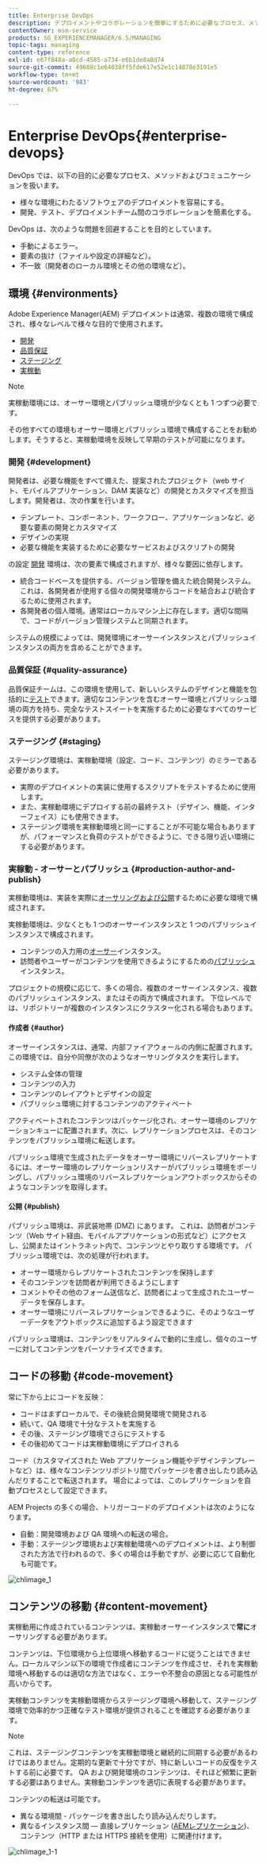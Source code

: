 ```yaml
---
title: Enterprise DevOps
description: デプロイメントやコラボレーションを簡単にするために必要なプロセス、メソッドおよびコミュニケーションについて説明します。
contentOwner: msm-service
products: SG_EXPERIENCEMANAGER/6.5/MANAGING
topic-tags: managing
content-type: reference
exl-id: e67f848a-a8cd-4585-a734-e6b1de8a8d74
source-git-commit: 49688c1e64038ff5fde617e52e1c14878e3191e5
workflow-type: tm+mt
source-wordcount: '983'
ht-degree: 67%

---
```


# Enterprise DevOps{#enterprise-devops}

DevOps では、以下の目的に必要なプロセス、メソッドおよびコミュニケーションを扱います。

* 様々な環境にわたるソフトウェアのデプロイメントを容易にする。
* 開発、テスト、デプロイメントチーム間のコラボレーションを簡素化する。

DevOps は、次のような問題を回避することを目的としています。

* 手動によるエラー。
* 要素の抜け（ファイルや設定の詳細など）。
* 不一致（開発者のローカル環境とその他の環境など）。

## 環境 {#environments}

Adobe Experience Manager(AEM) デプロイメントは通常、複数の環境で構成され、様々なレベルで様々な目的で使用されます。

* [開発](#development)
* [品質保証](#quality-assurance)
* [ステージング](#staging)
* [実稼動](#production-author-and-publish)

>[!NOTE]
>
>実稼動環境には、オーサー環境とパブリッシュ環境が少なくとも 1 つずつ必要です。
>
>その他すべての環境もオーサー環境とパブリッシュ環境で構成することをお勧めします。そうすると、実稼動環境を反映して早期のテストが可能になります。

### 開発 {#development}

開発者は、必要な機能をすべて備えた、提案されたプロジェクト（web サイト、モバイルアプリケーション、DAM 実装など）の開発とカスタマイズを担当します。開発者は、次の作業を行います。

* テンプレート、コンポーネント、ワークフロー、アプリケーションなど、必要な要素の開発とカスタマイズ
* デザインの実現
* 必要な機能を実装するために必要なサービスおよびスクリプトの開発

の設定 [開発](/help/sites-developing/best-practices.md) 環境は、次の要素で構成されますが、様々な要因に依存します。

* 統合コードベースを提供する、バージョン管理を備えた統合開発システム。 これは、各開発者が使用する個々の開発環境からコードを結合および統合するために使用されます。
* 各開発者の個人環境。通常はローカルマシン上に存在します。適切な間隔で、コードがバージョン管理システムと同期されます。

システムの規模によっては、開発環境にオーサーインスタンスとパブリッシュインスタンスの両方を含めることができます。

### 品質保証 {#quality-assurance}

品質保証チームは、この環境を使用して、新しいシステムのデザインと機能を包括的に[テスト](/help/sites-developing/test-plan.md)できます。適切なコンテンツを含むオーサー環境とパブリッシュ環境の両方を持ち、完全なテストスイートを実施するために必要なすべてのサービスを提供する必要があります。

### ステージング {#staging}

ステージング環境は、実稼動環境（設定、コード、コンテンツ）のミラーである必要があります。

* 実際のデプロイメントの実装に使用するスクリプトをテストするために使用します。
* また、実稼動環境にデプロイする前の最終テスト（デザイン、機能、インターフェイス）にも使用できます。
* ステージング環境を実稼動環境と同一にすることが不可能な場合もありますが、パフォーマンスと負荷のテストができるように、できる限り近い環境にする必要があります。

### 実稼動 - オーサーとパブリッシュ {#production-author-and-publish}

実稼動環境は、実装を実際に[オーサリングおよび公開](/help/sites-authoring/author.md#concept-of-authoring-and-publishing)するために必要な環境で構成されます。

実稼動環境は、少なくとも 1 つのオーサーインスタンスと 1 つのパブリッシュインスタンスで構成されます。

* コンテンツの入力用の[オーサー](#author)インスタンス。
* 訪問者やユーザーがコンテンツを使用できるようにするための[パブリッシュ](#publish)インスタンス。

プロジェクトの規模に応じて、多くの場合、複数のオーサーインスタンス、複数のパブリッシュインスタンス、またはその両方で構成されます。 下位レベルでは、リポジトリーが複数のインスタンスにクラスター化される場合もあります。

#### 作成者 {#author}

オーサーインスタンスは、通常、内部ファイアウォールの内側に配置されます。 この環境では、自分や同僚が次のようなオーサリングタスクを実行します。

* システム全体の管理
* コンテンツの入力
* コンテンツのレイアウトとデザインの設定
* パブリッシュ環境に対するコンテンツのアクティベート

アクティベートされたコンテンツはパッケージ化され、オーサー環境のレプリケーションキューに配置されます。次に、レプリケーションプロセスは、そのコンテンツをパブリッシュ環境に転送します。

パブリッシュ環境で生成されたデータをオーサー環境にリバースレプリケートするには、オーサー環境のレプリケーションリスナーがパブリッシュ環境をポーリングし、パブリッシュ環境のリバースレプリケーションアウトボックスからそのようなコンテンツを取得します。

#### 公開 {#publish}

パブリッシュ環境は、非武装地帯 (DMZ) にあります。 これは、訪問者がコンテンツ（Web サイト経由、モバイルアプリケーションの形式など）にアクセスし、公開またはイントラネット内で、コンテンツとやり取りする環境です。 パブリッシュ環境では、次の処理が行われます。

* オーサー環境からレプリケートされたコンテンツを保持します
* そのコンテンツを訪問者が利用できるようにします
* コメントやその他のフォーム送信など、訪問者によって生成されたユーザーデータを保存します。
* オーサー環境にリバースレプリケーションできるように、そのようなユーザーデータをアウトボックスに追加するよう設定できます

パブリッシュ環境は、コンテンツをリアルタイムで動的に生成し、個々のユーザーに対してコンテンツをパーソナライズできます。

## コードの移動 {#code-movement}

常に下から上にコードを反映：

* コードはまずローカルで、その後統合開発環境で開発される
* 続いて、QA 環境で十分なテストを実施する
* その後、ステージング環境でさらにテストする
* その後初めてコードは実稼動環境にデプロイされる

コード（カスタマイズされた Web アプリケーション機能やデザインテンプレートなど）は、様々なコンテンツリポジトリ間でパッケージを書き出したり読み込んだりすることで転送されます。 場合によっては、このレプリケーションを自動プロセスとして設定できます。

AEM Projects の多くの場合、トリガーコードのデプロイメントは次のようになります。

* 自動：開発環境および QA 環境への転送の場合。
* 手動：ステージング環境および実稼動環境へのデプロイメントは、より制御された方法で行われるので、多くの場合は手動ですが、必要に応じて自動化も可能です。

![chlimage_1](assets/chlimage_1.png)

## コンテンツの移動 {#content-movement}

実稼動用に作成されているコンテンツは、実稼動オーサーインスタンスで&#x200B;**常に**&#x200B;オーサリングする必要があります。

コンテンツは、下位環境から上位環境へ移動するコードに従うことはできません。ローカルマシン以下の環境で作成者にコンテンツを作成させ、それを実稼動環境へ移動するのは適切な方法ではなく、エラーや不整合の原因となる可能性が高いからです。

実稼動コンテンツを実稼動環境からステージング環境へ移動して、ステージング環境で効率的かつ正確なテスト環境が提供されることを確認する必要があります。

>[!NOTE]
>
>これは、ステージングコンテンツを実稼動環境と継続的に同期する必要があるわけではありません。定期的な更新で十分ですが、特に新しいコードの反復をテストする前に必要です。 QA および開発環境のコンテンツは、それほど頻繁に更新する必要はありません。実稼動コンテンツを適切に表現する必要があります。

コンテンツの転送は可能です。

* 異なる環境間 - パッケージを書き出したり読み込んだりします。
* 異なるインスタンス間 — 直接レプリケーション ([AEMレプリケーション](/help/sites-deploying/replication.md))、コンテンツ（HTTP または HTTPS 接続を使用）に関連付けます。

![chlimage_1-1](assets/chlimage_1-1.png)

